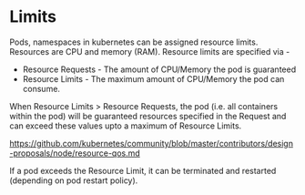 Limits
======

Pods, namespaces in kubernetes can be assigned resource limits. Resources are CPU and memory (RAM). 
Resource limits are specified via -
* Resource Requests - The amount of CPU/Memory the pod is guaranteed
* Resource Limits - The maximum amount of CPU/Memory the pod can consume.

When Resource Limits > Resource Requests, the pod (i.e. all containers within the pod) 
will be guaranteed resources specified in the Request and can exceed these values upto a
maximum of Resource Limits.

https://github.com/kubernetes/community/blob/master/contributors/design-proposals/node/resource-qos.md

If a pod exceeds the Resource Limit, it can be terminated and restarted (depending on pod restart policy).
